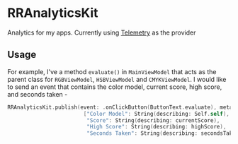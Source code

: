 # RRAnalyticsKit

Analytics for my apps. Currently using [Telemetry](https://apptelemetry.io) as the provider

## Usage 

For example, I've a method `evaluate()` in `MainViewModel` that acts as the parent class for `RGBViewModel`, `HSBViewModel` and `CMYKViewModel`. I would like to send an event that contains the color model, current score, high score, and seconds taken - 

```swift 
RRAnalyticsKit.publish(event: .onClickButton(ButtonText.evaluate), metadata:
                        ["Color Model": String(describing: Self.self),
                         "Score": String(describing: currentScore),
                         "High Score": String(describing: highScore),
                         "Seconds Taken": String(describing: secondsTaken)])

```
